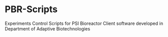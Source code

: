 # PBR-Scripts
Experiments Control Scripts for PSI Bioreactor Client software developed in Department of Adaptive Biotechnologies
